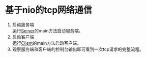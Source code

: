 # 基于nio的tcp网络通信
1. 启动服务端  
运行[Server](https://github.com/Allurx/socket-chat/blob/master/nio/nio-server/src/main/java/red/zyc/socket/nio/server/Server.java)的main方法启动服务端。
2. 启动客户端    
运行[Client](https://github.com/Allurx/socket-chat/blob/master/nio/nio-client/src/main/java/red/zyc/socket/nio/client/Client.java)的main方法启动客户端。
3. 观察服务端和客户端的控制台输出即可看到一次tcp请求的完整流程。
